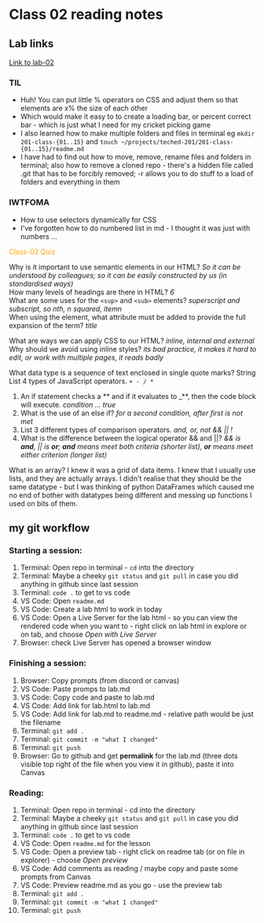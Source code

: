 # Class 02 reading notes

## Lab links

[Link to lab-02](lab-02-a/lab-02-a.html)

### TIL

- Huh! You can put little % operators on CSS and adjust them so that elements are x% the size of each other
- Which would make it easy to to create a loading bar, or percent correct bar - which is just what I need for my cricket picking game
- I also learned how to make multiple folders and files in terminal eg `mkdir 201-class-{01..15}` and `touch ~/projects/teched-201/201-class-{01..15}/readme.md`
- I have had to find out how to move, remove, rename files and folders in terminal; also how to remove a cloned repo - there's a hidden file called .git that has to be forcibly removed; -r allows you to do stuff to a load of folders and everything in them

### IWTFOMA

- How to use selectors dynamically for CSS
- I've forgotten how to do numbered list in md - I thought it was just with numbers ...

<p style="color:orange; font: 30px">Class-02 Quiz</p>

Why is it important to use semantic elements in our HTML? _So it can be understood by colleagues; so it can be easily constructed by us (in standardised ways)_  
How many levels of headings are there in HTML? _6_  
What are some uses for the `<sup>` and `<sub>` elements? _superscript and subscript, so nth, n squared, itemn_  
When using the <abbr> element, what attribute must be added to provide the full expansion of the term? _title_

What are ways we can apply CSS to our HTML? _inline, internal and external_  
Why should we avoid using inline styles? _its bad practice, it makes it hard to edit, or work with multiple pages, it reads badly_

What data type is a sequence of text enclosed in single quote marks? String  
List 4 types of JavaScript operators. `+ - / *`

1. An if statement checks a ** and if it evaluates to \_**, then the code block will execute. _condition ... true_
2. What is the use of an else if? _for a second condition, after first is not met_
3. List 3 different types of comparison operators. _and, or, not && || !_
4. What is the difference between the logical operator && and ||? _&& is **and**, || is **or**; **and** means meet both criteria (shorter list), **or** means meet either criterion (longer list)_

What is an array? I knew it was a grid of data items. I knew that I usually use lists, and they are actually arrays. I didn't realise that they should be the same datatype - but I was thinking of python DataFrames which caused me no end of bother with datatypes being different and messing up functions I used on bits of them.

## my git workflow

### Starting a session:

1. Terminal: Open repo in terminal - `cd` into the directory
2. Terminal: Maybe a cheeky `git status` and `git pull` in case you did anything in github since last session
3. Terminal: `code .` to get to vs code
4. VS Code: Open `readme.md`
5. VS Code: Create a lab html to work in today
6. VS Code: Open a Live Server for the lab html - so you can view the rendered code when you want to - right click on lab html in explore or on tab, and choose _Open with Live Server_
7. Browser: check Live Server has opened a browser window

### Finishing a session:

1. Browser: Copy prompts (from discord or canvas)
2. VS Code: Paste promps to lab.md
3. VS Code: Copy code and paste to lab.md
4. VS Code: Add link for lab.html to lab.md
5. VS Code: Add link for lab.md to readme.md - relative path would be just the filename
6. Terminal: `git add . `
7. Terminal: `git commit -m "what I changed"`
8. Terminal: `git push`
9. Browser: Go to github and get **permalink** for the lab.md (three dots visible top right of the file when you view it in github), paste it into Canvas

### Reading:

1. Terminal: Open repo in terminal - cd into the directory
2. Terminal: Maybe a cheeky `git status` and `git pull` in case you did anything in github since last session
3. Terminal: `code .` to get to vs code
4. VS Code: Open `readme.md` for the lesson
5. VS Code: Open a preview tab - right click on readme tab (or on file in explorer) - choose _Open preview_
6. VS Code: Add comments as reading / maybe copy and paste some prompts from Canvas
7. VS Code: Preview readme.md as you go - use the preview tab
8. Terminal: `git add . `
9. Terminal: `git commit -m "what I changed"`
10. Terminal: `git push`
